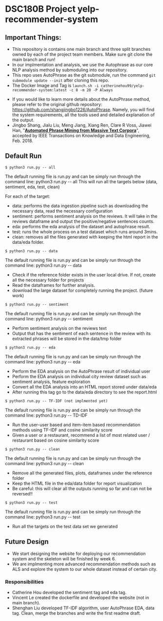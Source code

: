 # DSC180B Project yelp-recommender-system

## Important Things:
* This repository is contains one main branch and three split branches owned by each of the project team members. Make sure git clone the main branch and run!
* In our implmentation and analysis, we use the Autophrase as our core NLP analysis method by submoduling into our repository.
* This repo uses AutoPhrase as the git submodule, run the command `git submodule update --init` after cloning this repo.
* The Docker Image and Tag is `launch.sh -i catherinehou99/yelp-recommender-system:latest -c 8 -m 20 -P Always`
- If you would like to learn more details about the AutoPhrase method, please refer to the original github repository: https://github.com/shangjingbo1226/AutoPhrase. Namely, you will find the system requirements, all the tools used and detailed explanation of the output.
- Jingbo Shang, Jialu Liu, Meng Jiang, Xiang Ren, Clare R Voss, Jiawei Han, "**[Automated Phrase Mining from Massive Text Corpora](https://arxiv.org/abs/1702.04457)**", accepted by IEEE Transactions on Knowledge and Data Engineering, Feb. 2018.

## Default Run

```
$ python3 run.py -- all
```
The default running file is run.py and can be simply run through the command line: python3 run.py -- all
This will run all the targets below (data, sentiment, eda, test, clean)

For each of the target:
* data: performs the data ingestion pipeline such as downloading the necessary data, read the necessary configuration
* sentiment: performs sentiment analysis on the reviews. It will take in the reviews dataframe and output the positive/negative sentences counts.
* eda: performs the eda analysis of the dataset and autophrase result.
* test: runs the whole process on a test dataset which runs around 3mins.
* clean: removes all the files generated with keeping the html report in the data/eda folder.

```
$ python3 run.py -- data
```
The default running file is run.py and can be simply run through the command line: python3 run.py -- data
* Check if the reference folder exists in the user local drive. If not, create all the necessary folder for projects
* Read the dataframes for further analysis.
* download the large dataset for completely running the project. (future work)

```
$ python3 run.py -- sentiment
```
The default running file is run.py and can be simply run through the command line: python3 run.py -- sentiment
* Perform sentiment analysis on the reviews text
* Output that has the sentiment of each sentence in the review with its extracted phrases will be stored in the data/tmp folder

```
$ python3 run.py -- eda
```
The default running file is run.py and can be simply run through the command line: python3 run.py -- eda
* Perform the EDA analysis on the AutoPhrase result of individual user
* Perform the EDA analysis on individual city review dataset such as sentiment analysis, feature exploration
* Convert all the EDA analysis into an HTML report stored under data/eda
* After running this tag go to the data/eda directory to see the report.html

```
$ python3 run.py -- TF-IDF (not implmented yet)
```
The default running file is run.py and can be simply run through the command line: python3 run.py -- TD-IDF
* Run the user-user based and item-item based recommendation methods using TF-IDF and cosine similarity score
* Given a user or a restaurant, recommend a list of most related user / restaurant based on cosine similarity score


```
$ python3 run.py -- clean
```
The default running file is run.py and can be simply run through the command line: python3 run.py -- clean
* Remove all the generated files, plots, dataframes under the reference folder
* Keep the HTML file in the eda/data folder for report visualization
* Be careful: this will clear all the outputs running so far and can not be reversed!!

```
$ python3 run.py -- test
```
The default running file is run.py and can be simply run through the command line: python3 run.py -- test
* Run all the targets on the test data set we generated 

## Future Design

- We start designing the website for deploying our recommendation system and the skeleton will be finished by week 6.
- We are implmenting more advanced recommendation methods such as ALS and explore the system to our whole dataset instead of certain city.


### Responsibilities
* Catherine Hou developed the sentiment tag and eda tag.
* Vincent Le created the dockerfile and developed the website (not in main branch).
* Shenghan Liu developed TF-IDF algorithm, user AutoPhrase EDA, data tag. Clean, merge the branches and write the first readme draft.
